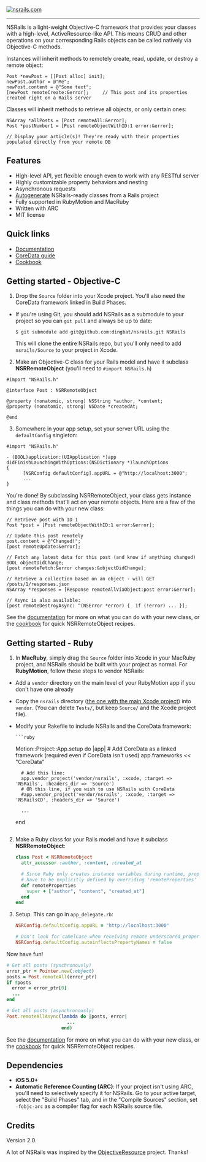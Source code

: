 [![nsrails.com](http://i.imgur.com/3FFpT.png)](http://nsrails.com/)

***

NSRails is a light-weight Objective-C framework that provides your classes with a high-level, ActiveResource-like API. This means CRUD and other operations on your corresponding Rails objects can be called natively via Objective-C methods.

Instances will inherit methods to remotely create, read, update, or destroy a remote object:

```objc
Post *newPost = [[Post alloc] init];
newPost.author = @"Me";
newPost.content = @"Some text";
[newPost remoteCreate:&error];     // This post and its properties created right on a Rails server
```

Classes will inherit methods to retrieve all objects, or only certain ones:

```objc
NSArray *allPosts = [Post remoteAll:&error];
Post *postNumber1 = [Post remoteObjectWithID:1 error:&error];

// Display your article(s)! They're ready with their properties populated directly from your remote DB
```

Features
--------

* High-level API, yet flexible enough even to work with any RESTful server
* Highly customizable property behaviors and nesting
* Asynchronous requests
* [Autogenerate](https://github.com/dingbat/nsrails/tree/master/autogen) NSRails-ready classes from a Rails project
* Fully supported in RubyMotion and MacRuby
* Written with ARC
* MIT license

Quick links
--------

* [Documentation](http://dingbat.github.com/nsrails)
* [CoreData guide](http://dingbat.github.com/nsrails/Classes/NSRRemoteManagedObject.html)
* [Cookbook](https://github.com/dingbat/nsrails/wiki/Cookbook)

Getting started - Objective-C
---------

1. Drop the `Source` folder into your Xcode project. You'll also need the CoreData framework linked in Build Phases.
  * If you're using Git, you should add NSRails as a submodule to your project so you can `git pull` and always be up to date:
   
      ```
      $ git submodule add git@github.com:dingbat/nsrails.git NSRails
      ```
  
      This will clone the entire NSRails repo, but you'll only need to add `nsrails/Source` to your project in Xcode.

2. Make an Objective-C class for your Rails model and have it subclass **NSRRemoteObject** (you'll need to `#import NSRails.h`)

  ```objc
  #import "NSRails.h"

  @interface Post : NSRRemoteObject

  @property (nonatomic, strong) NSString *author, *content;
  @property (nonatomic, strong) NSDate *createdAt;
  
  @end
  ```

3. Somewhere in your app setup, set your server URL using the `defaultConfig` singleton:

  ```objc
  #import "NSRails.h"

  - (BOOL)application:(UIApplication *)app didFinishLaunchingWithOptions:(NSDictionary *)launchOptions
  {
        [NSRConfig defaultConfig].appURL = @"http://localhost:3000";
        ...
  }
  ```

You're done! By subclassing NSRRemoteObject, your class gets instance and class methods that'll act on your remote objects. Here are a few of the things you can do with your new class:

```objc
// Retrieve post with ID 1
Post *post = [Post remoteObjectWithID:1 error:&error];

// Update this post remotely
post.content = @"Changed!";
[post remoteUpdate:&error];

// Fetch any latest data for this post (and know if anything changed)
BOOL objectDidChange;
[post remoteFetch:&error changes:&objectDidChange];

// Retrieve a collection based on an object - will GET /posts/1/responses.json
NSArray *responses = [Response remoteAllViaObject:post error:&error];

// Async is also available:
[post remoteDestroyAsync: ^(NSError *error) {  if (!error) ... }];
```

See the [documentation](http://dingbat.github.com/nsrails/) for more on what you can do with your new class, or the [cookbook](https://github.com/dingbat/nsrails/wiki/Cookbook) for quick NSRRemoteObject recipes.

Getting started - Ruby
---------

1. In **MacRuby**, simply drag the `Source` folder into Xcode in your MacRuby project, and NSRails should be built with your project as normal. For **RubyMotion**, follow these steps to vendor NSRails:
  * Add a `vendor` directory on the main level of your RubyMotion app if you don't have one already
  * Copy the `nsrails` directory ([the one with the main Xcode project](https://github.com/dingbat/nsrails/tree/master/nsrails)) into `vendor`. (You can delete `Tests/`, but keep `Source/` and the Xcode project file).
  * Modify your Rakefile to include NSRails and the CoreData framework:

	    ```ruby
	  Motion::Project::App.setup do |app|
	      # Add CoreData as a linked framework (required even if CoreData isn't used)
	      app.frameworks << "CoreData"

	      # Add this line:
	      app.vendor_project('vendor/nsrails', :xcode, :target => 'NSRails', :headers_dir => 'Source')
	      # OR this line, if you wish to use NSRails with CoreData
	      #app.vendor_project('vendor/nsrails', :xcode, :target => 'NSRailsCD', :headers_dir => 'Source')

	      ...
	  end
	  ```
2. Make a Ruby class for your Rails model and have it subclass **NSRRemoteObject**:

	```ruby
	class Post < NSRRemoteObject
	  attr_accessor :author, :content, :created_at

	  # Since Ruby only creates instance variables during runtime, properties
	  # have to be explicitly defined by overriding 'remoteProperties'
	  def remoteProperties
	    super + ["author", "content", "created_at"]
	  end
	end
	```

3. Setup. This can go in `app_delegate.rb`:

	```ruby
	NSRConfig.defaultConfig.appURL = "http://localhost:3000"

	# Don't look for camelCase when receiving remote underscored_properties, since we're in Ruby
	NSRConfig.defaultConfig.autoinflectsPropertyNames = false
	```
	
Now have fun!

```ruby
# Get all posts (synchronously)
error_ptr = Pointer.new(:object)
posts = Post.remoteAll(error_ptr)
if !posts
  error = error_ptr[0]
  ...
end

# Get all posts (asynchronously)
Post.remoteAllAsync(lambda do |posts, error| 
                      ...
                    end)
```
	
See the [documentation](http://dingbat.github.com/nsrails/) for more on what you can do with your new class, or the [cookbook](https://github.com/dingbat/nsrails/wiki/Cookbook) for quick NSRRemoteObject recipes.


Dependencies
--------

* **iOS 5.0+**
* **Automatic Reference Counting (ARC)**: If your project isn't using ARC, you'll need to selectively specify it for NSRails. Go to your active target, select the "Build Phases" tab, and in the "Compile Sources" section, set `-fobjc-arc` as a compiler flag for each NSRails source file.

Credits
----------

Version 2.0.

A lot of NSRails was inspired by the [ObjectiveResource](https://github.com/yfactorial/objectiveresource) project. Thanks!